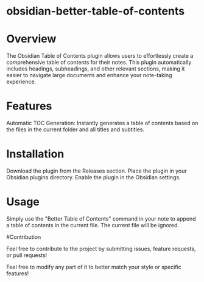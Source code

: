 # obsidian-better-table-of-contents

# Overview

The Obsidian Table of Contents plugin allows users to effortlessly create a comprehensive table of contents for their notes. This plugin automatically includes headings, subheadings, and other relevant sections, making it easier to navigate large documents and enhance your note-taking experience.

# Features
    
Automatic TOC Generation: Instantly generates a table of contents based on the files in the current folder and all titles and subtitles.

# Installation

Download the plugin from the Releases section.
Place the plugin in your Obsidian plugins directory.
Enable the plugin in the Obsidian settings.

# Usage

Simply use the "Better Table of Contents" command in your note to append a table of contents in the current file. The current file will be ignored.

#Contribution

Feel free to contribute to the project by submitting issues, feature requests, or pull requests!

Feel free to modify any part of it to better match your style or specific features!
